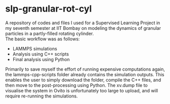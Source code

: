 # slp-granular-rot-cyl

A repository of codes and files I used for a Supervised Learning Project in my seventh semester at IIT Bombay on modeling the dynamics of granular particles in a partly-filled rotating cylinder. \
The basic workflow was as follows:
 - LAMMPS simulations
 - Analysis using C++ scripts
 - Final analysis using Python

Primarily to save myself the effort of running expensive computations again, the lammps-cpp-scripts folder already contains the simulation outputs. This enables the user to simply download the folder, compile the C++ files, and then move to the post-processing using Python. The xv.dump file to visualise the system in Ovito is unfortunately too large to upload, and will require re-running the simulations.
